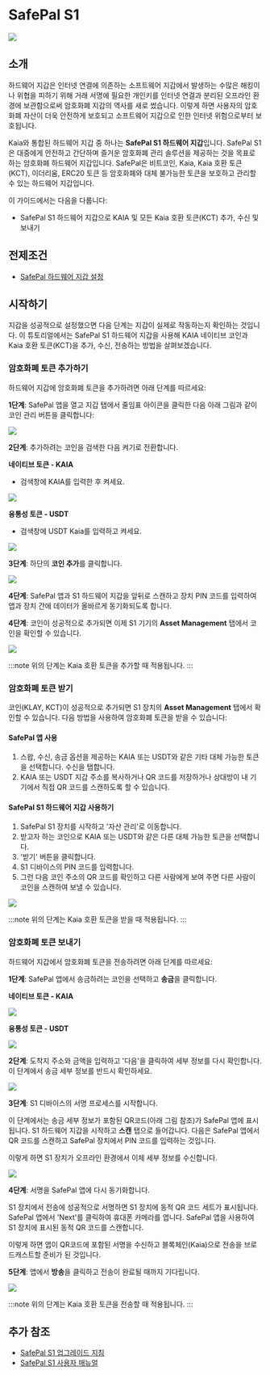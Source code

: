 # SafePal S1

![](/img/banners/kaia-safepal.png)

## 소개 <a id="introduction"></a>

하드웨어 지갑은 인터넷 연결에 의존하는 소프트웨어 지갑에서 발생하는 수많은 해킹이나 위협을 피하기 위해 거래 서명에 필요한 개인키를 인터넷 연결과 분리된 오프라인 환경에 보관함으로써 암호화폐 지갑의 역사를 새로 썼습니다. 이렇게 하면 사용자의 암호화폐 자산이 더욱 안전하게 보호되고 소프트웨어 지갑으로 인한 인터넷 위험으로부터 보호됩니다.

Kaia와 통합된 하드웨어 지갑 중 하나는 **SafePal S1 하드웨어 지갑**입니다. SafePal S1은 대중에게 안전하고 간단하며 즐거운 암호화폐 관리 솔루션을 제공하는 것을 목표로 하는 암호화폐 하드웨어 지갑입니다. SafePal은 비트코인, Kaia, Kaia 호환 토큰(KCT), 이더리움, ERC20 토큰 등 암호화폐와 대체 불가능한 토큰을 보호하고 관리할 수 있는 하드웨어 지갑입니다.

이 가이드에서는 다음을 다룹니다:

- SafePal S1 하드웨어 지갑으로 KAIA 및 모든 Kaia 호환 토큰(KCT) 추가, 수신 및 보내기

## 전제조건 <a id="prerequisites"></a>

- [SafePal 하드웨어 지갑 설정](https://safepalsupport.zendesk.com/hc/en-us/articles/360046051752)

## 시작하기 <a id="getting-started"></a>

지갑을 성공적으로 설정했으면 다음 단계는 지갑이 실제로 작동하는지 확인하는 것입니다. 이 튜토리얼에서는 SafePal S1 하드웨어 지갑을 사용해 KAIA 네이티브 코인과 Kaia 호환 토큰(KCT)을 추가, 수신, 전송하는 방법을 살펴보겠습니다.

### 암호화폐 토큰 추가하기 <a id="adding-crypto-tokens"></a>

하드웨어 지갑에 암호화폐 토큰을 추가하려면 아래 단계를 따르세요:

**1단계**: SafePal 앱을 열고 지갑 탭에서 줄임표 아이콘을 클릭한 다음 아래 그림과 같이 코인 관리 버튼을 클릭합니다:

![](/img/build/tools/safepal/sp-hw-manage-coins.png)

**2단계**: 추가하려는 코인을 검색한 다음 켜기로 전환합니다.

**네이티브 토큰 - KAIA**

- 검색창에 KAIA를 입력한 후 켜세요.

![](/img/build/tools/safepal/sp-app-search-kaia.jpg)

**융통성 토큰 - USDT**

- 검색창에 USDT Kaia를 입력하고 켜세요.

![](/img/build/tools/safepal/sp-app-search-usdt.jpg)

**3단계**: 하단의 **코인 추가**를 클릭합니다.

![](/img/build/tools/safepal/sp-hw-add-coins.png)

**4단계**: SafePal 앱과 S1 하드웨어 지갑을 앞뒤로 스캔하고 장치 PIN 코드를 입력하여 앱과 장치 간에 데이터가 올바르게 동기화되도록 합니다.

**4단계**: 코인이 성공적으로 추가되면 이제 S1 기기의 **Asset Management** 탭에서 코인을 확인할 수 있습니다.

![](/img/build/tools/safepal/sp-hw-asset-display.png)

:::note
위의 단계는 Kaia 호환 토큰을 추가할 때 적용됩니다.
:::

### 암호화폐 토큰 받기 <a id="receiving-crypto-tokens"></a>

코인(KLAY, KCT)이 성공적으로 추가되면 S1 장치의 **Asset Management** 탭에서 확인할 수 있습니다. 다음 방법을 사용하여 암호화폐 토큰을 받을 수 있습니다:

#### SafePal 앱 사용

1. 스왑, 수신, 송금 옵션을 제공하는 KAIA 또는 USDT와 같은 기타 대체 가능한 토큰을 선택합니다. 수신을 탭합니다.
2. KAIA 또는 USDT 지갑 주소를 복사하거나 QR 코드를 저장하거나 상대방이 내 기기에서 직접 QR 코드를 스캔하도록 할 수 있습니다.

#### SafePal S1 하드웨어 지갑 사용하기

1. SafePal S1 장치를 시작하고 '자산 관리'로 이동합니다.
2. 받고자 하는 코인으로 KAIA 또는 USDT와 같은 다른 대체 가능한 토큰을 선택합니다.
3. '받기' 버튼을 클릭합니다.
4. S1 디바이스의 PIN 코드를 입력합니다.
5. 그런 다음 코인 주소의 QR 코드를 확인하고 다른 사람에게 보여 주면 다른 사람이 코인을 스캔하여 보낼 수 있습니다.

![](/img/build/tools/safepal/sp-hw-receive-tokens.png)

:::note
위의 단계는 Kaia 호환 토큰을 받을 때 적용됩니다.
:::

### 암호화폐 토큰 보내기 <a id="sending-crypto-tokens"></a>

하드웨어 지갑에서 암호화폐 토큰을 전송하려면 아래 단계를 따르세요:

**1단계**: SafePal 앱에서 송금하려는 코인을 선택하고 **송금**을 클릭합니다.

**네이티브 토큰 - KAIA**

![](/img/build/tools/safepal/sp-hw-sp-app-send.png)

**융통성 토큰 - USDT**

![](/img/build/tools/safepal/sp-hw-sp-app-usdt-send.png)

**2단계**: 도착지 주소와 금액을 입력하고 '다음'을 클릭하여 세부 정보를 다시 확인합니다. 이 단계에서 송금 세부 정보를 반드시 확인하세요.

![](/img/build/tools/safepal/sp-hw-sp-app-send-details.png)

**3단계**: S1 디바이스의 서명 프로세스를 시작합니다.

이 단계에서는 송금 세부 정보가 포함된 QR코드(아래 그림 참조)가 SafePal 앱에 표시됩니다. S1 하드웨어 지갑을 시작하고 **스캔** 탭으로 들어갑니다. 다음은 SafePal 앱에서 QR 코드를 스캔하고 SafePal 장치에서 PIN 코드를 입력하는 것입니다.

이렇게 하면 S1 장치가 오프라인 환경에서 이체 세부 정보를 수신합니다.

![](/img/build/tools/safepal/sp-hw-sign-tx.png)

**4단계**: 서명을 SafePal 앱에 다시 동기화합니다.

S1 장치에서 전송에 성공적으로 서명하면 S1 장치에 동적 QR 코드 세트가 표시됩니다. SafePal 앱에서 'Next'를 클릭하여 휴대폰 카메라를 엽니다. SafePal 앱을 사용하여 S1 장치에 표시된 동적 QR 코드를 스캔합니다.

이렇게 하면 앱이 QR코드에 포함된 서명을 수신하고 블록체인(Kaia)으로 전송을 브로드캐스트할 준비가 된 것입니다.

**5단계**: 앱에서 **방송**을 클릭하고 전송이 완료될 때까지 기다립니다.

![](/img/build/tools/safepal/sp-hw-broadcast-tx.png)

:::note
위의 단계는 Kaia 호환 토큰을 전송할 때 적용됩니다.
:::

## 추가 참조 <a id="further-references"></a>

- [SafePal S1 업그레이드 지침](https://www.safepal.com/en/upgrade/s1)
- [SafePal S1 사용자 매뉴얼](https://docs.safepal.io/safepal-hardware-wallet/user-manual)